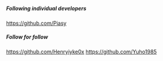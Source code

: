 ##### Following individual developers

https://github.com/Piasy

##### Follow for follow

https://github.com/Henryiyke0x
https://github.com/Yuho1985

